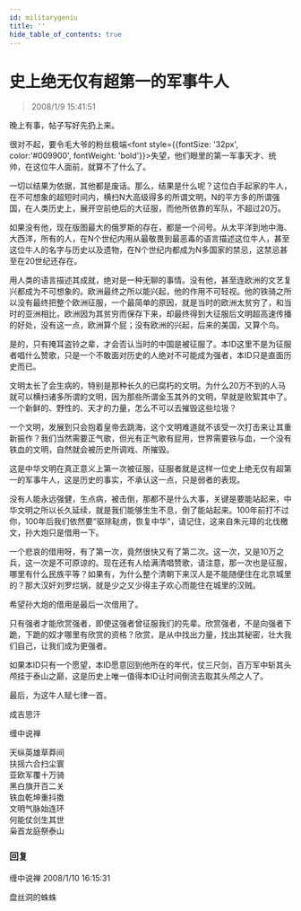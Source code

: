 ```yaml
---
id: militarygeniu
title: ''
hide_table_of_contents: true
---
```


# 史上绝无仅有超第一的军事牛人

> 2008/1/9 15:41:51

<div style={{color:'#FF0000', fontSize: '24px', fontWeight: 'bold', textAlign: 'left', lineHeight: '180%'}}>

晚上有事，帖子写好先扔上来。
</div>

<div style={{fontSize: '18px', fontWeight: 'normal', textAlign: 'left', lineHeight: '180%'}}>

很对不起，要令毛大爷的粉丝极端<font style={{fontSize: '32px', color:'#009900', fontWeight: 'bold'}}>失望</font>，他们眼里的第一军事天才、统帅，在这位牛人面前，就算不了什么了。
 
一切以结果为依据，其他都是废话。那么，结果是什么呢？这位白手起家的牛人，在不可想象的超短时间内，横扫N大高级得多的所谓文明，N的平方多的所谓强国，在人类历史上，展开空前绝后的大征服，而他所依靠的军队，不超过20万。
 
如果没有他，现在版图最大的俄罗斯的存在，都是一个问号。从太平洋到地中海、大西洋，所有的人，在N个世纪内用从最敬畏到最恶毒的语言描述这位牛人，甚至这位牛人的名字与历史以及遗物，在N个世纪内都成为N多国家的禁忌，这禁忌甚至在20世纪还存在。
 
用人类的语言描述其成就，绝对是一种无聊的事情。没有他，甚至连欧洲的文艺复兴都成为不可想象的。欧洲最终之所以能兴起，他的作用不可轻视。他的铁骑之所以没有最终把整个欧洲征服，一个最简单的原因，就是当时的欧洲太贫穷了，和当时的亚洲相比，欧洲因为其贫穷而保存下来，却最终得到大征服后文明超高速传播的好处，没有这一点，欧洲算个屁；没有欧洲的兴起，后来的美国，又算个鸟。
 
是的，只有掩耳盗铃之辈，才会否认当时的中国是被征服了。本ID这里不是为征服者唱什么赞歌，只是一个不敢面对历史的人绝对不可能成为强者，本ID只是直面历史而已。
 
文明太长了会生病的，特别是那种长久的已腐朽的文明。为什么20万不到的人马就可以横扫诸多所谓的文明，因为那些所谓金玉其外的文明，早就是败絮其中了。一个新鲜的、野性的、天才的力量，怎么不可以去摧毁这些垃圾？
 
一个文明，发展到只会抱着皇帝去跳海，这个文明难道就不该受一次打击来让其重新振作？我们当然需要正气歌，但光有正气歌有屁用，世界需要铁与血，一个没有铁血的文明，自然就会被历史所调戏、所摧毁。
 
这是中华文明在真正意义上第一次被征服，征服者就是这样一位史上绝无仅有超第一的军事牛人，这是历史的事实，不承认这一点，只是弱者的表现。
 
没有人能永远强健，生点病，被击倒，那都不是什么大事，关键是要能站起来，中华文明之所以长久延续，就是我们能够生生不息，倒了能站起来。100年前打不过你，100年后我们依然要“驱除鞑虏，恢复中华”，请记住，这来自朱元璋的北伐檄文，孙大炮只是借用一下。
 
一个悲哀的借用呀，有了第一次，竟然很快又有了第二次。这一次，又是10万之兵，这一次是不可原谅的。现在还有人给满清唱赞歌，请注意，那一次也是征服，哪里有什么民族平等？如果有，为什么整个清朝下来汉人是不能随便住在北京城里的？那大汉奸刘罗烂锅，就是少之又少得主子欢心而能住在城里的汉贼。
 
希望孙大炮的借用是最后一次借用了。
 
只有强者才能欣赏强者，即使这强者曾征服我们的先辈。欣赏强者，不是向强者下跪，下跪的奴才哪里有欣赏的资格？欣赏，是从中找出力量，找出其秘密，壮大我们自己，让我们成为更强者。
 
如果本ID只有一个愿望，本ID愿意回到他所在的年代，仗三尺剑，百万军中斩其头颅挂于泰山之巅，这是历史上唯一值得本ID让时间倒流去取其头颅之人了。
 
最后，为这牛人赋七律一首。
</div>

<div style={{color:'#FF0000', fontSize: '56px', fontWeight: 'bold', textAlign: 'center', lineHeight: '150%'}}>

成吉思汗
</div>

<div style={{color:'#FF0000', fontSize: '32px', fontWeight: 'bold', textAlign: 'center', lineHeight: '150%'}}>

缠中说禅
</div>

<div style={{color:'#FF0000', fontSize: '32px', fontWeight: 'bold', textAlign: 'center', lineHeight: '150%'}}>

天纵英雄草莽间<br/>
扶摇六合扫尘寰<br/>
亚欧军覆十万骑<br/>
黑白旗开百二关<br/>
铁血乾坤重抖擞<br/>
文明气脉始连环<br/>
何能仗剑生其世<br/>
枭首龙庭祭泰山
</div>

### 回复

<div class='blog-comment'>
<span class='blog-comment-chan'>缠中说禅</span> 2008/1/10 16:15:31<br/>

盘丝洞的蛛蛛
</div>